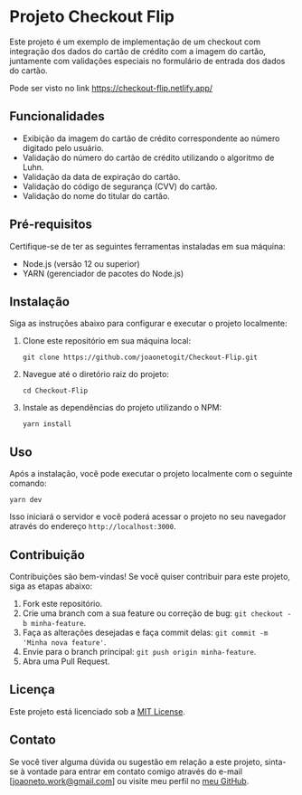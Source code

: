 # Projeto Checkout Flip

Este projeto é um exemplo de implementação de um checkout com integração dos dados do cartão de crédito com a imagem do cartão, juntamente com validações especiais no formulário de entrada dos dados do cartão.

Pode ser visto no link https://checkout-flip.netlify.app/

## Funcionalidades

- Exibição da imagem do cartão de crédito correspondente ao número digitado pelo usuário.
- Validação do número do cartão de crédito utilizando o algoritmo de Luhn.
- Validação da data de expiração do cartão.
- Validação do código de segurança (CVV) do cartão.
- Validação do nome do titular do cartão.

## Pré-requisitos

Certifique-se de ter as seguintes ferramentas instaladas em sua máquina:

- Node.js (versão 12 ou superior)
- YARN (gerenciador de pacotes do Node.js)

## Instalação

Siga as instruções abaixo para configurar e executar o projeto localmente:

1. Clone este repositório em sua máquina local:

   ```
   git clone https://github.com/joaonetogit/Checkout-Flip.git
   ```

2. Navegue até o diretório raiz do projeto:

   ```
   cd Checkout-Flip
   ```

3. Instale as dependências do projeto utilizando o NPM:

   ```
   yarn install
   ```

## Uso

Após a instalação, você pode executar o projeto localmente com o seguinte comando:

```
yarn dev
```

Isso iniciará o servidor e você poderá acessar o projeto no seu navegador através do endereço `http://localhost:3000`.

## Contribuição

Contribuições são bem-vindas! Se você quiser contribuir para este projeto, siga as etapas abaixo:

1. Fork este repositório.
2. Crie uma branch com a sua feature ou correção de bug: `git checkout -b minha-feature`.
3. Faça as alterações desejadas e faça commit delas: `git commit -m 'Minha nova feature'`.
4. Envie para o branch principal: `git push origin minha-feature`.
5. Abra uma Pull Request.

## Licença

Este projeto está licenciado sob a [MIT License](LICENSE).

## Contato

Se você tiver alguma dúvida ou sugestão em relação a este projeto, sinta-se à vontade para entrar em contato comigo através do e-mail [joaoneto.work@gmail.com] ou visite meu perfil no [meu GitHub](https://github.com/joaonetogit).
